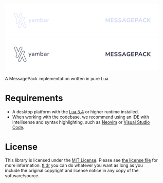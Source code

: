 <p align='center'>
  <a href='https://github.com/morshul/neovim#gh-dark-mode-only' target='_blank' rel='noopener noreferrer'>
    <img src='./assets/logo-light.svg' alt='morshul/neovim'>
  </a>
  <a href='https://github.com/morshul/neovim#gh-light-mode-only' target='_blank' rel='noopener noreferrer'>
    <img src='./assets/logo-dark.svg' alt='morshul/neovim'>
  </a>
</p>

A MessagePack implementation written in pure Lua.

# Requirements

- A desktop platform with the [Lua 5.4](https://www.lua.org/manual/5.4/) or higher runtime installed.
- When working with the codebase, we recommend using an IDE with intellisense and syntax highlighting, such as [Neovim](https://neovim.io) or [Visual Studio Code](https://code.visualstudio.com).

# License

This library is licensed under the [MIT License](https://opensource.org/licenses/mit). Please see [the license file](../LICENSE) for more information. [tl;dr](https://www.tldrlegal.com/license/mit-license) you can do whatever you want as long as you include the original copyright and license notice in any copy of the software/source.
